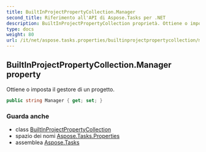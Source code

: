 ```yaml
---
title: BuiltInProjectPropertyCollection.Manager
second_title: Riferimento all'API di Aspose.Tasks per .NET
description: BuiltInProjectPropertyCollection proprietà. Ottiene o imposta il gestore di un progetto.
type: docs
weight: 80
url: /it/net/aspose.tasks.properties/builtinprojectpropertycollection/manager/
---
```

## BuiltInProjectPropertyCollection.Manager property

Ottiene o imposta il gestore di un progetto.

```csharp
public string Manager { get; set; }
```

### Guarda anche

* class [BuiltInProjectPropertyCollection](../)
* spazio dei nomi [Aspose.Tasks.Properties](../../builtinprojectpropertycollection/)
* assemblea [Aspose.Tasks](../../../)


